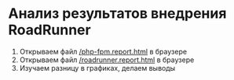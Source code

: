 # Анализ результатов внедрения RoadRunner

1. Открываем файл [/php-fpm.report.html](../php-fpm.report.html) в браузере
2. Открываем файл [/roadrunner.report.html](../roadrunner.report.html) в браузере
3. Изучаем разницу в графиках, делаем выводы

